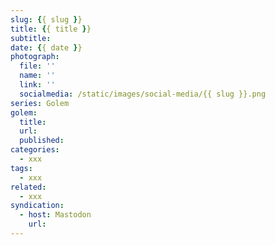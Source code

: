 ```yaml
---
slug: {{ slug }}
title: {{ title }}
subtitle: 
date: {{ date }}
photograph: 
  file: ''
  name: ''
  link: ''
  socialmedia: /static/images/social-media/{{ slug }}.png
series: Golem
golem:
  title: 
  url: 
  published: 
categories:
  - xxx
tags:
  - xxx
related:
  - xxx
syndication:
  - host: Mastodon
    url: 
---
```


<!-- more -->
